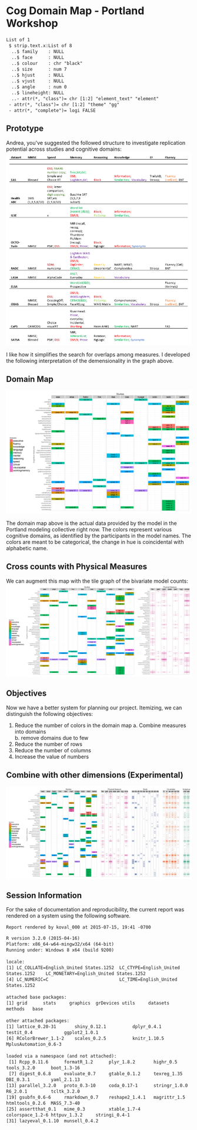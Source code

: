 # Cog Domain Map - Portland Workshop



<!--  Set the working directory to the repository's base directory; this assumes the report is nested inside of two directories.-->


<!-- Set the report-wide options, and point to the external code file. -->


<!-- Load the sources.  Suppress the output when loading sources. --> 


<!-- Load 'sourced' R files.  Suppress the output when loading packages. --> 


<!-- Load any Global functions and variables declared in the R file.  Suppress the output. --> 


<!-- Declare any global functions specific to a Rmd output.  Suppress the output. --> 


<!-- Load the datasets.   -->


<!-- Tweak the datasets.   -->




```
List of 1
 $ strip.text.x:List of 8
  ..$ family    : NULL
  ..$ face      : NULL
  ..$ colour    : chr "black"
  ..$ size      : num 7
  ..$ hjust     : NULL
  ..$ vjust     : NULL
  ..$ angle     : num 0
  ..$ lineheight: NULL
  ..- attr(*, "class")= chr [1:2] "element_text" "element"
 - attr(*, "class")= chr [1:2] "theme" "gg"
 - attr(*, "complete")= logi FALSE
```
## Prototype

Andrea, you've suggested the followed  structure to investigate replication potential across studies and cognitive domains:
![prototype](./images/Piccinin_Cognitive_Domains.PNG)  

I like how it simplifies the search for overlaps among measures. I developed the following interpretation of the demensionality in the graph above. 

## Domain Map



![](figure_cog_domain_map/domain_map-1.png) 

The domain map above is the actual data provided by the model in the Portland modeling collective right now. The colors  represent various cognitive domains, as identified by the participants in the model names. The colors are meant to be categorical, the change in hue is coincidental with alphabetic name.


## Cross counts with Physical Measures

We can augment this map with the tile graph of the bivariate model counts: 
![](figure_cog_domain_map/domain_map_phys_counts-1.png) 

## Objectives

Now we have a better system for planning our project. Itemizing, we can distinguish the following objectives: 

  1. Reduce the number of colors in the domain map 
    a. Combine measures into domains  
    b. remove domains due to few  
  2. Reduce the number of rows  
  3. Reduce the number of columns
  4. Increase the value of numbers

## Combine with other dimensions (Experimental)

![](figure_cog_domain_map/combine_with_otherDs-1.png) 


## Session Information
For the sake of documentation and reproducibility, the current report was rendered on a system using the following software.


```
Report rendered by koval_000 at 2015-07-15, 19:41 -0700
```

```
R version 3.2.0 (2015-04-16)
Platform: x86_64-w64-mingw32/x64 (64-bit)
Running under: Windows 8 x64 (build 9200)

locale:
[1] LC_COLLATE=English_United States.1252  LC_CTYPE=English_United States.1252    LC_MONETARY=English_United States.1252
[4] LC_NUMERIC=C                           LC_TIME=English_United States.1252    

attached base packages:
[1] grid      stats     graphics  grDevices utils     datasets  methods   base     

other attached packages:
[1] lattice_0.20-31       shiny_0.12.1          dplyr_0.4.1           testit_0.4            ggplot2_1.0.1        
[6] RColorBrewer_1.1-2    scales_0.2.5          knitr_1.10.5          MplusAutomation_0.6-3

loaded via a namespace (and not attached):
 [1] Rcpp_0.11.6      formatR_1.2      plyr_1.8.2       highr_0.5        tools_3.2.0      boot_1.3-16     
 [7] digest_0.6.8     evaluate_0.7     gtable_0.1.2     texreg_1.35      DBI_0.3.1        yaml_2.1.13     
[13] parallel_3.2.0   proto_0.3-10     coda_0.17-1      stringr_1.0.0    R6_2.0.1         tcltk_3.2.0     
[19] gsubfn_0.6-6     rmarkdown_0.7    reshape2_1.4.1   magrittr_1.5     htmltools_0.2.6  MASS_7.3-40     
[25] assertthat_0.1   mime_0.3         xtable_1.7-4     colorspace_1.2-6 httpuv_1.3.2     stringi_0.4-1   
[31] lazyeval_0.1.10  munsell_0.4.2   
```
